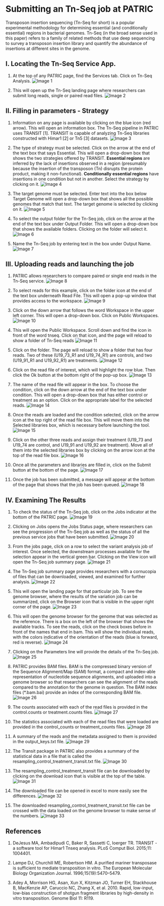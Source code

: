 # Submitting an Tn-Seq job at PATRIC

Transposon insertion sequencing (Tn-Seq for short) is a popular experimental methodology for determining essential (and conditionally essential) regions in bacterial genomes. Tn-Seq (in the broad sense used in this paper) refers to a family of related methods that use deep sequencing to survey a transposon insertion library and quantify the abundance of insertions at different sites in the genome.

## I. Locating the Tn-Seq Service App.

1.	At the top of any PATRIC page, find the Services tab. Click on Tn-Seq Analysis.
![Image 1](images/image1.png)

2.	This will open up the Tn-Seq landing page where researchers can submit long reads, single or paired read files.
![Image 2](images/image2.png)

## II. Filling in parameters - Strategy

1. Information on any page is available by clicking on the blue icon (red arrow).  This will open an information box. The Tn-Seq pipeline in PATRIC uses TRANSIT [1]. TRANSIT is capable of analyzing Tn-Seq libraries constructed with Himar1 [2] or Tn5 [3] datasets.
![Image 3](images/image3.png)

2.	The type of strategy must be selected.  Click on the arrow at the end of the text box that says Essential.  This will open a drop-down box that shows the two strategies offered by TRANSIT. **Essential regions** are inferred by the lack of insertions observed in a region (presumably because the insertion of the transposon (Tn) disrupts the protein product, making it non-functional). **Conditionally essential regions** have insertions in one condition but not in another. Select the strategy by clicking on it.
![Image 4](images/image4.png)


3.	The target genome must be selected.  Enter text into the box below Target Genome will open a drop-down box that shows all the possible genomes that match that text.  The target genome is selected by clicking on it.
![Image 5](images/image5.png)

4.	To select the output folder for the Tn-Seq job, click on the arrow at the end of the text box under Output Folder.  This will open a drop-down box that shows the available folders. Clicking on the folder will select it.
![Image 6](images/image6.png)

5.	Name the Tn-Seq job by entering text in the box under Output Name.
![Image 7](images/image7.png)

## III. Uploading reads and launching the job

1.	PATRIC allows researchers to compare paired or single end reads in the Tn-Seq service.
![Image 8](images/image8.png)

2.	To select reads for this example, click on the folder icon at the end of the text box underneath Read File.  This will open a pop-up window that provides access to the workspace.
![Image 9](images/image9.png)

3.	Click on the down arrow that follows the word Workspace in the upper left corner.  This will open a drop-down box.  Click on Public Workspaces.
![Image 10](images/image10.png)

4.	This will open the Public Workspace.  Scroll down and find the icon in front of the word tnseq.  Click on that icon, and the page will reload to show a folder of Tn-Seq reads
![Image 11](images/image11.png)

5.	Click on the folder.  The page will reload to show a folder that has four reads.  Two of these (U19_73_R1 and U19_74_R1) are controls, and two (U19_91_R1 and U19_92_R1) are treatments.
![Image 12](images/image12.png)

6.	Click on the read file of interest, which will highlight the row blue.  Then click the Ok button at the bottom right of the pop-up box.
![Image 13](images/image13.png)

7.	The name of the read file will appear in the box.  To choose the condition, click on the down arrow at the end of the text box under condition.  This will open a drop-down box that has either control or treatment as an option.  Click on the appropriate label for the selected reads.
![Image 14](images/image14.png)

8.	Once the reads are loaded and the condition selected, click on the arrow icon at the top right of the read file box.  This will move them into the Selected libraries box, which is necessary before launching the tool.
![Image 15](images/image15.png)

9.	Click on the other three reads and assign their treatment (U19_73 and U19_74 are control, and U19_91 and U19_92 are treatment).  Move all of them into the selected libraries box by clicking on the arrow icon at the top of the read file box.
![Image 16](images/image16.png)

10.	 Once all the parameters and libraries are filled in, click on the Submit button at the bottom of the page.
![Image 17](images/image17.png)
 
11.	Once the job has been submitted, a message will appear at the bottom of the page that shows that the job has been queued.
![Image 18](images/image18.png)

## IV. Examining The Results

1.	To check the status of the Tn-Seq job, click on the Jobs indicator at the bottom of the PATRIC page.
![Image 19](images/image19.png)

2.	Clicking on Jobs opens the Jobs Status page, where researchers can see the progression of the Tn-Seq job as well as the status of all the previous service jobs that have been submitted.
![Image 20](images/image20.png)

3.	From the jobs page, click on a row to select the variant analysis job of interest. Once selected, the downstream processes available for the selection appear in the vertical green bar. Clicking on the View icon will open the Tn-Seq job summary page.
![Image 21](images/image21.png)

4.	The Tn-Seq job summary page provides researchers with a cornucopia of files that can be downloaded, viewed, and examined for further analysis.
![Image 22](images/image22.png)

5.	This will open the landing page for that particular job.  To see the genome browser, where the results of the variation job can be summarized, click on the Browser icon that is visible in the upper right corner of the page.
![Image 23](images/image23.png)

6.	This will open the genome browser for the genome that was selected as the reference.  There is a box on the left of the browser that shows the available tracks.  To see the reads, click on the check boxes before in front of the names that end in bam.  This will show the individual reads, with the colors indicative of the orientation of the reads (blue is forward, red is reverse).
![Image 24](images/image24.png)

7.	Clicking on the Parameters line will provide the details of the Tn-Seq job.
![Image 25](images/image25.png)

8.	PATRIC provides BAM files.  BAM is the compressed binary version of the Sequence Alignment/Map (SAM) format, a compact and index-able representation of nucleotide sequence alignments, and uploaded into a genome browser so that researchers can see the alignment of the reads compared to the annotation for the genome in question. The BAM index files (*.bam.bai) provide an index of the corresponding BAM file.
![Image 26](images/image26.png)

9.	The counts associated with each of the read files is provided in the control.counts or treatment.counts files.
![Image 27](images/image27.png)

10.	The statistics associated with each of the read files that were loaded are provided in the control_counts or treatment_counts files.
![Image 28](images/image28.png)

11.	 A summary of the reads and the metadata assigned to them is provided in the output_keys.txt file.
![Image 29](images/image29.png)

12.	The Transit package in PATRIC also provides a summary of the statistical data in a file that is called the resampling_control_treatment_transit.txt file.
![Image 30](images/image30.png)

13.	 The resampling_control_treatment_transit file can be downloaded by clicking on the download icon that is visible at the top of the table.
![Image 31](images/image31.png)

14.	The downloaded file can be opened in excel to more easily see the differences.
![Image 32](images/image32.png)

15.	The downloaded resampling_control_treatment_transit.txt file can be crossed with the data loaded on the genome browser to make sense of the numbers.
![Image 33](images/image33.png)

## References

1.	DeJesus MA, Ambadipudi C, Baker R, Sassetti C, Ioerger TR. TRANSIT - a software tool for Himar1 Tnseq analysis. PLoS Comput Biol. 2015;11: 1004401.

2.	Lampe DJ, Churchill ME, Robertson HM. A purified mariner transposase is sufficient to mediate transposition in vitro. The European Molecular Biology Organization Journal. 1996;15(19):5470–5479.

3.	Adey A, Morrison HG, Asan, Xun X, Kitzman JO, Turner EH, Stackhouse B, MacKenzie AP, Caruccio NC, Zhang X, et al. 2010. Rapid, low-input, low-bias construction of shotgun fragment libraries by high-density in vitro transposition. Genome Biol 11: R119.

